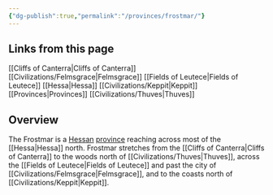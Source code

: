 ```yaml
---
{"dg-publish":true,"permalink":"/provinces/frostmar/"}
---
```


## Links from this page
[[Cliffs of Canterra\|Cliffs of Canterra]]
[[Civilizations/Felmsgrace\|Felmsgrace]]
[[Fields of Leutece\|Fields of Leutece]]
[[Hessa\|Hessa]]
[[Civilizations/Keppit\|Keppit]]
[[Provinces\|Provinces]]
[[Civilizations/Thuves\|Thuves]]
## Overview
The Frostmar is a [Hessan](Hessa) [province](Provinces) reaching across most of the [[Hessa\|Hessa]] north. Frostmar stretches from the [[Cliffs of Canterra\|Cliffs of Canterra]] to the woods north of [[Civilizations/Thuves\|Thuves]], across the [[Fields of Leutece\|Fields of Leutece]] and past the city of [[Civilizations/Felmsgrace\|Felmsgrace]], and to the coasts north of [[Civilizations/Keppit\|Keppit]]. 